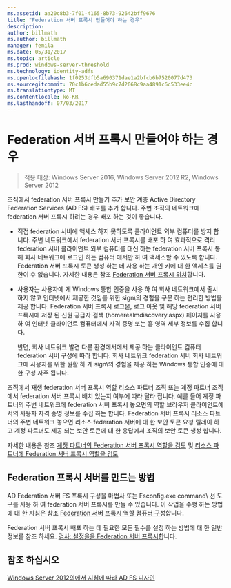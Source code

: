 ```yaml
---
ms.assetid: aa20c8b3-7f01-4165-8b73-92642bff9676
title: "Federation 서버 프록시 만들어야 하는 경우"
description: 
author: billmath
ms.author: billmath
manager: femila
ms.date: 05/31/2017
ms.topic: article
ms.prod: windows-server-threshold
ms.technology: identity-adfs
ms.openlocfilehash: 1f0253dfb5a690371dae1a2bfcb6b7520077d473
ms.sourcegitcommit: 70c1b6cedad55b9c7d2068c9aa4891c6c533ee4c
ms.translationtype: MT
ms.contentlocale: ko-KR
ms.lasthandoff: 07/03/2017
---
```

# <a name="when-to-create-a-federation-server-proxy"></a>Federation 서버 프록시 만들어야 하는 경우

>적용 대상: Windows Server 2016, Windows Server 2012 R2, Windows Server 2012

조직에서 federation 서버 프록시 만들기 추가 보안 계층 Active Directory Federation Services \(AD FS\) 배포를 추가 합니다. 주변 조직의 네트워크에 federation 서버 프록시 하려는 경우 배포 하는 것이 좋습니다.  
  
-   직접 federation 서버에 액세스 하지 못하도록 클라이언트 외부 컴퓨터를 방지 합니다. 주변 네트워크에서 federation 서버 프록시를 배포 하 여 효과적으로 격리 federation 서버 클라이언트 외부 컴퓨터를 대신 하는 federation 서버 프록시 통해 회사 네트워크에 로그인 하는 컴퓨터 에서만 하 여 액세스할 수 있도록 합니다. Federation 서버 프록시 토큰 생성 하는 데 사용 하는 개인 키에 대 한 액세스를 권한이 수 없습니다. 자세한 내용은 참조 [Federation 서버 프록시 위치](Where-to-Place-a-Federation-Server-Proxy.md)합니다.  
  
-   사용자는 사용자에 게 Windows 통합 인증을 사용 하 여 회사 네트워크에서 출시 하지 않고 인터넷에서 제공한 것임를 위한 sign\의 경험을 구분 하는 편리한 방법을 제공 합니다. Federation 서버 프록시 로그온, 로그 아웃 및 해당 federation 서버 프록시에 저장 된 신원 공급자 검색 \(homerealmdiscovery.aspx\) 페이지를 사용 하 여 인터넷 클라이언트 컴퓨터에서 자격 증명 또는 홈 영역 세부 정보를 수집 합니다.  
  
    반면, 회사 네트워크 발견 다른 환경에서에서 제공 하는 클라이언트 컴퓨터 federation 서버 구성에 따라 합니다. 회사 네트워크 federation 서버 회사 네트워크에 사용자를 위한 원활 하 게 sign\의 경험을 제공 하는 Windows 통합 인증에 대 한 구성 자주 됩니다.  
  
조직에서 재생 federation 서버 프록시 역할 리소스 파트너 조직 또는 계정 파트너 조직에서 federation 서버 프록시 배치 있는지 여부에 따라 달라 집니다. 예를 들어 계정 파트너의 주변 네트워크에 federation 서버 프록시 놓으면의 역할 브라우저 클라이언트에서의 사용자 자격 증명 정보를 수집 하는 합니다. Federation 서버 프록시 리소스 파트너의 주변 네트워크 놓으면 리소스 federation 서버에 대 한 보안 토큰 요청 릴레이 하 고 계정 파트너도 제공 되는 보안 토큰에 대 한 응답에서 조직의 보안 토큰 생성 합니다.  
  
자세한 내용은 참조 [계정 파트너의 Federation 서버 프록시 역할을 검토](Review-the-Role-of-the-Federation-Server-Proxy-in-the-Account-Partner.md) 및 [리소스 파트너에 Federation 서버 프록시 역할을 검토](Review-the-Role-of-the-Federation-Server-Proxy-in-the-Resource-Partner.md)  
  
## <a name="how-to-create-a-federation-server-proxy"></a>Federation 프록시 서버를 만드는 방법  
AD Federation 서버 FS 프록시 구성을 마법사 또는 Fsconfig.exe command\ 선 도구를 사용 하 여 federation 서버 프록시를 만들 수 있습니다. 이 작업을 수행 하는 방법에 대 한 지침은 참조 [Federation 서버 프록시 역할 컴퓨터 구성](../../ad-fs/deployment/Configure-a-Computer-for-the-Federation-Server-Proxy-Role.md)합니다.  
  
Federation 서버 프록시 배포 하는 데 필요한 모든 필수를 설정 하는 방법에 대 한 일반 정보를 참조 하세요. [검사: 설정을을 Federation 서버 프록시](../../ad-fs/deployment/Checklist--Setting-Up-a-Federation-Server-Proxy.md)합니다.  
  
## <a name="see-also"></a>참조 하십시오
[Windows Server 2012의에서 지침에 따라 AD FS 디자인](AD-FS-Design-Guide-in-Windows-Server-2012.md)
